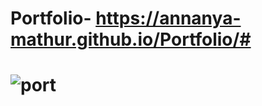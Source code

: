 # Portfolio- https://annanya-mathur.github.io/Portfolio/#
# ![port](https://user-images.githubusercontent.com/68476475/114417953-ae50d280-9bcf-11eb-9493-e503a547b089.png)


